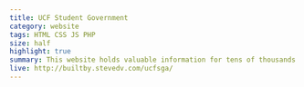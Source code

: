 ```yaml
---
title: UCF Student Government
category: website
tags: HTML CSS JS PHP
size: half
highlight: true
summary: This website holds valuable information for tens of thousands of students at the University of Central Florida. Its focus was reliability and ease of navigation.
live: http://builtby.stevedv.com/ucfsga/
---
```

